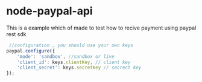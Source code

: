 # node-paypal-api
This is a example which of made to test how to recive payment using paypal rest sdk


```js
 //configuration , you should use your own keys
paypal.configure({
    'mode': 'sandbox', //sandbox or live
    'client_id': keys.clientKey, // client key
    'client_secret': keys.secretKey // secrect key
});

```

